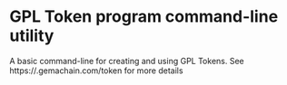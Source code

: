 # GPL Token program command-line utility

A basic command-line for creating and using GPL Tokens.  See https://.gemachain.com/token for more details
